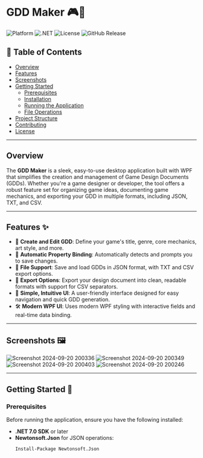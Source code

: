 # GDD Maker 🎮📝

![Platform](https://img.shields.io/badge/platform-Windows-blue.svg)
![.NET](https://img.shields.io/badge/.NET-8.0-blueviolet.svg)
![License](https://img.shields.io/github/license/JasonAlkain/GDD_Maker)
![GitHub Release](https://img.shields.io/github/v/release/JasonAlkain/GDD_Maker)

## 🧭 Table of Contents
- [Overview](#overview)
- [Features](#features)
- [Screenshots](#screenshots)
- [Getting Started](#getting-started)
  - [Prerequisites](#prerequisites)
  - [Installation](#installation)
  - [Running the Application](#running-the-application)
  - [File Operations](#file-operations)
- [Project Structure](#project-structure)
- [Contributing](#contributing)
- [License](#license)

---

## Overview
The **GDD Maker** is a sleek, easy-to-use desktop application built with WPF that simplifies the creation and management of Game Design Documents (GDDs). Whether you're a game designer or developer, the tool offers a robust feature set for organizing game ideas, documenting game mechanics, and exporting your GDD in multiple formats, including JSON, TXT, and CSV.

---

## Features ✨
- 📝 **Create and Edit GDD**: Define your game's title, genre, core mechanics, art style, and more.
- 🔄 **Automatic Property Binding**: Automatically detects and prompts you to save changes.
- 💾 **File Support**: Save and load GDDs in JSON format, with TXT and CSV export options.
- 📁 **Export Options**: Export your design document into clean, readable formats with support for CSV separators.
- 🎨 **Simple, Intuitive UI**: A user-friendly interface designed for easy navigation and quick GDD generation.
- 🛠️ **Modern WPF UI**: Uses modern WPF styling with interactive fields and real-time data binding.

---

## Screenshots 🖼️
![Screenshot 2024-09-20 200336](https://github.com/user-attachments/assets/d41b7bfe-94e3-4e57-9d44-5f57c045a4bc)
![Screenshot 2024-09-20 200349](https://github.com/user-attachments/assets/06808ad1-e26f-4e77-beb2-28bb02bbf03d)
![Screenshot 2024-09-20 200403](https://github.com/user-attachments/assets/eeba7726-14ce-43fc-ae3f-e68bceb9af6b)
![Screenshot 2024-09-20 200246](https://github.com/user-attachments/assets/7a54c3b4-6ab4-4b09-b07b-b6c33d093e17)


---

## Getting Started 🚀

### Prerequisites
Before running the application, ensure you have the following installed:
- **.NET 7.0 SDK** or later
- **Newtonsoft.Json** for JSON operations:
  ```bash
  Install-Package Newtonsoft.Json
  ```
